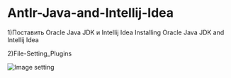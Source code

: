 # Antlr-Java-and-Intellij-Idea

1)Поставить Oracle Java JDK и Intellij Idea
Installing Oracle Java JDK and Intellij Idea

2)File-Setting_Plugins

![Image setting](https://github.com/savimar/Antlr-Java-and-Intellij-Idea/blob/master/src/main/resources/img/setting.png)
